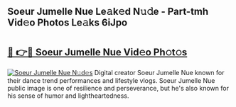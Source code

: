 ## Soeur Jumelle Nue Le𝚊k𝚎d N𝚞𝚍e - Part-tmh Vid𝚎o Photos Le𝚊ks 6iJpo

# <h2><a href="http://fb0qc1.evod.top/?m=Soeur+Jumelle+Nue">🔗 👉🔴 Soeur Jumelle Nue Vid𝚎o Ph𝚘t𝚘s</a></h2>

[![Soeur Jumelle Nue N𝚞d𝚎s](https://i.imgur.com/8V9OHl7.gif)](http://fb0qc1.evod.top/?m=Soeur+Jumelle+Nue)
Digital creator Soeur Jumelle Nue known for their dance trend performances and lifestyle vlogs. Soeur Jumelle Nue public image is one of resilience and perseverance, but he's also known for his sense of humor and lightheartedness. 
